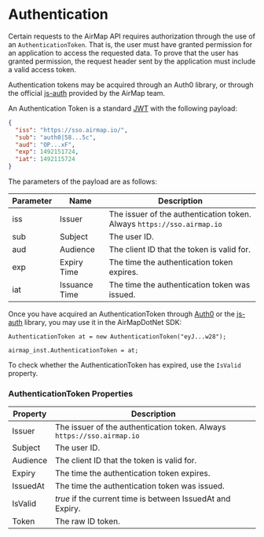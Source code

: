Authentication
=========

Certain requests to the AirMap API requires authorization through the use of an `AuthenticationToken`.  That is, the user must have granted permission for an application to access the requested data.  To prove that the user has granted permission, the request header sent by the application must include a valid access token.

Authentication tokens may be acquired through an Auth0 library, or through the official [js-auth](https://github.com/airmap/js-auth) provided by the AirMap team.

An Authentication Token is a standard [JWT](https://jwt.io) with the following payload:

```JSON
{
  "iss": "https://sso.airmap.io/",
  "sub": "auth0|58...5c",
  "aud": "OP...xF",
  "exp": 1492151724,
  "iat": 1492115724
}
```

The parameters of the payload are as follows:

| Parameter | Name          | Description                                                                  |
|-----------|---------------|------------------------------------------------------------------------------|
| iss       | Issuer        | The issuer of the authentication token.  Always `https://sso.airmap.io`      |
| sub       | Subject       | The user ID.                                                                 |
| aud       | Audience      | The client ID that the token is valid for.                                   |
| exp       | Expiry Time   | The time the authentication token expires.                                   |
| iat       | Issuance Time | The time the authentication token was issued.                                |

Once you have acquired an AuthenticationToken through [Auth0](https://auth0.com/) or the [js-auth](https://github.com/airmap/js-auth) library, you may use it in the AirMapDotNet SDK:

```CSharp
AuthenticationToken at = new AuthenticationToken("eyJ...w28");

airmap_inst.AuthenticationToken = at;
```

To check whether the AuthenticationToken has expired, use the `IsValid` property.

### AuthenticationToken Properties

| Property  | Description                                                                  |
|-----------|------------------------------------------------------------------------------|
| Issuer    | The issuer of the authentication token.  Always `https://sso.airmap.io`      |
| Subject   | The user ID.                                                                 |
| Audience  | The client ID that the token is valid for.                                   |
| Expiry    | The time the authentication token expires.                                   |
| IssuedAt  | The time the authentication token was issued.                                |
| IsValid   | *true* if the current time is between IssuedAt and Expiry.                   |
| Token     | The raw ID token.                                                            |